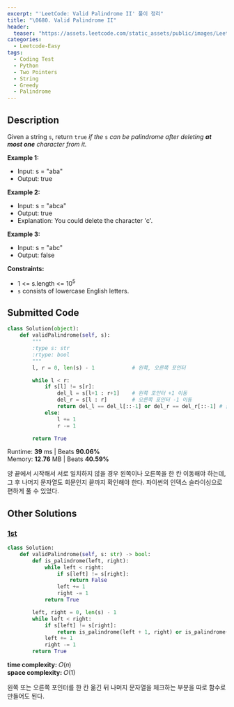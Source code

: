 ```yaml
---
excerpt: "'LeetCode: Valid Palindrome II' 풀이 정리"
title: "\0680. Valid Palindrome II"
header:
  teaser: "https://assets.leetcode.com/static_assets/public/images/LeetCode_Sharing.png"
categories:
  - Leetcode-Easy
tags:
  - Coding Test
  - Python
  - Two Pointers
  - String
  - Greedy
  - Palindrome
---
```


## <i class="fa-solid fa-file-lines"></i> Description

Given a string `s`, return `true` *if the* `s` *can be palindrome after deleting **at most one** character from it.*

**Example 1:**

- Input: s = "aba"
- Output: true

**Example 2:**

- Input: s = "abca"
- Output: true
- Explanation: You could delete the character 'c'.

**Example 3:**

- Input: s = "abc"
- Output: false

**Constraints:**

- 1 <= s.length <= 10<sup>5</sup>
- `s` consists of lowercase English letters.

## <i class="fa-solid fa-cloud-arrow-up"></i> Submitted Code

```python
class Solution(object):
    def validPalindrome(self, s):
        """
        :type s: str
        :rtype: bool
        """
        l, r = 0, len(s) - 1            # 왼쪽, 오른쪽 포인터

        while l < r:
            if s[l] != s[r]:
                del_l = s[l+1 : r+1]    # 왼쪽 포인터 +1 이동
                del_r = s[l : r]        # 오른쪽 포인터 -1 이동
                return del_l == del_l[::-1] or del_r == del_r[::-1] # 둘 중 하나라도 참이면 됨
            else:
                l += 1
                r -= 1

        return True
```
<i class="fa-solid fa-clock"></i> Runtime: **39** ms \| Beats **90.06%**    
<i class="fa-solid fa-memory"></i> Memory: **12.76** MB \| Beats **40.59%**

양 끝에서 시작해서 서로 일치하지 않을 경우 왼쪽이나 오른쪽을 한 칸 이동해야 하는데, 그 후 나머지 문자열도 회문인지 끝까지 확인해야 한다. 파이썬의 인덱스 슬라이싱으로 편하게 풀 수 있었다.

## <i class="fa-solid fa-flask"></i> Other Solutions

### <a href="https://leetcode.com/problems/valid-palindrome-ii/solutions/6445414/beats-super-easy-beginners-java-c-c-python-javascript-dart/?envType=problem-list-v2&envId=2s2fta2m" target="_blank">1st</a>

```python
class Solution:
    def validPalindrome(self, s: str) -> bool:
        def is_palindrome(left, right):
            while left < right:
                if s[left] != s[right]:
                    return False
                left += 1
                right -= 1
            return True

        left, right = 0, len(s) - 1
        while left < right:
            if s[left] != s[right]:
                return is_palindrome(left + 1, right) or is_palindrome(left, right - 1)
            left += 1
            right -= 1
        return True
```
<i class="fa-solid fa-clock"></i> **time complexity:** 𝑂(𝑛)    
<i class="fa-solid fa-memory"></i> **space complexity:** 𝑂(1)           

왼쪽 또는 오른쪽 포인터를 한 칸 옮긴 뒤 나머지 문자열을 체크하는 부분을 따로 함수로 만들어도 된다.